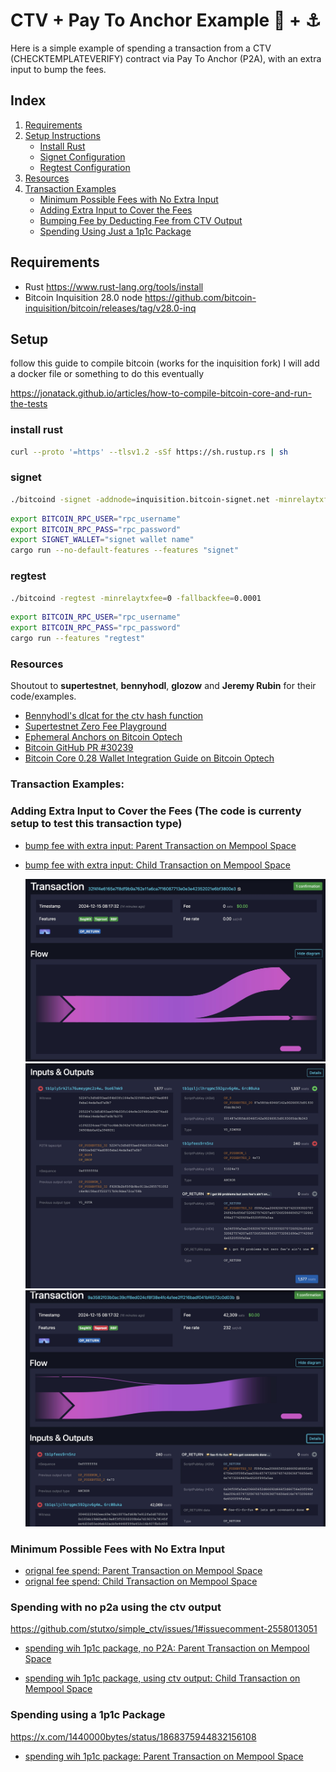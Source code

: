 # CTV + Pay To Anchor Example 🥪 + ⚓

Here is a simple example of spending a transaction from a CTV (CHECKTEMPLATEVERIFY) contract via Pay To Anchor (P2A), with an extra input to bump the fees.

## Index


1. [Requirements](#requirements)
2. [Setup Instructions](#setup)
    - [Install Rust](#install-rust)
    - [Signet Configuration](#signet)
    - [Regtest Configuration](#regtest)
3. [Resources](#resources)
4. [Transaction Examples](#transaction-examples)
    - [Minimum Possible Fees with No Extra Input](#minimum-possible-fees-with-no-extra-input)
    - [Adding Extra Input to Cover the Fees](#adding-extra-input-to-cover-the-fees)
    - [Bumping Fee by Deducting Fee from CTV Output](#bumping-fee-by-deducting-fee-from-ctv-output)
    - [Spending Using Just a 1p1c Package](#spending-using-just-a-1p1c-package)


## Requirements

- Rust https://www.rust-lang.org/tools/install
- Bitcoin Inquisition 28.0 node https://github.com/bitcoin-inquisition/bitcoin/releases/tag/v28.0-inq

## Setup

follow this guide to compile bitcoin (works for the inquisition fork) I will add a docker file or something to do this eventually

https://jonatack.github.io/articles/how-to-compile-bitcoin-core-and-run-the-tests

### install rust

```bash
curl --proto '=https' --tlsv1.2 -sSf https://sh.rustup.rs | sh
```

### signet
```bash
./bitcoind -signet -addnode=inquisition.bitcoin-signet.net -minrelaytxfee=0 -fallbackfee=0.0001
```
```bash
export BITCOIN_RPC_USER="rpc_username"
export BITCOIN_RPC_PASS="rpc_password"
export SIGNET_WALLET="signet wallet name"
cargo run --no-default-features --features "signet"
```

### regtest
```bash
./bitcoind -regtest -minrelaytxfee=0 -fallbackfee=0.0001
```
```bash
export BITCOIN_RPC_USER="rpc_username"
export BITCOIN_RPC_PASS="rpc_password"
cargo run --features "regtest"
```
### Resources

Shoutout to **supertestnet**, **bennyhodl**, **glozow** and **Jeremy Rubin** for their code/examples.

- [Bennyhodl's dlcat for the ctv hash function](https://github.com/bennyhodl/dlcat)
- [Supertestnet Zero Fee Playground](https://x.com/super_testnet/status/1866982166833578286)
- [Ephemeral Anchors on Bitcoin Optech](https://bitcoinops.org/en/topics/ephemeral-anchors/)
- [Bitcoin GitHub PR #30239](https://github.com/bitcoin/bitcoin/pull/30239)
- [Bitcoin Core 0.28 Wallet Integration Guide on Bitcoin Optech](https://bitcoinops.org/en/bitcoin-core-28-wallet-integration-guide/)

### Transaction Examples:

### Adding Extra Input to Cover the Fees (The code is currenty setup to test this transaction type)

- [bump fee with extra input: Parent Transaction on Mempool Space](https://mempool.space/signet/tx/32f4f4e6165e7f8df9b9a762e11a6ca7f16087713e0e3e42352021e6bf3800e3)
- [bump fee with extra input: Child Transaction on Mempool Space](https://mempool.space/signet/tx/9a3582f03b0ac39cff8ed024cf8f38e4fc4a1ee2ff216badf041bf4572c0d03b)

  <img src="/screenshots/zero-fee-ctv-spend-1.png" alt="alt text">
  <img src="/screenshots/zero-fee-ctv-spend-in&outs.png" alt="alt text">
  <img src="/screenshots/anchor-cpfp-spend.png" alt="alt text">

### Minimum Possible Fees with No Extra Input

- [orignal fee spend: Parent Transaction on Mempool Space](https://mempool.space/signet/tx/8b0c09b92387ddbbea7ae2a8bca24e48a28551be4025c50ab74844ac8001077c)
- [orignal fee spend: Child Transaction on Mempool Space](https://mempool.space/signet/tx/bf1e5af2e886a8f2072dcecad6cff1f736084983713bd32df606259e15bab67f)

### Spending with no p2a using the ctv output

https://github.com/stutxo/simple_ctv/issues/1#issuecomment-2558013051

- [spending wih 1p1c package, no P2A: Parent Transaction on Mempool Space](https://mempool.space/signet/tx/466361f31966f2b4ce7f99d4a7e0390add5e0961438f84f978f8c013f05643e2)

- [spending wih 1p1c package, using ctv output: Child Transaction on Mempool Space](https://mempool.space/signet/tx/e5f218aa1d3671f930d0aee69be1b44f15982050d226d65ca41d7b1f36cd5481)


### Spending using a 1p1c Package

https://x.com/1440000bytes/status/1868375944832156108

- [spending wih 1p1c package: Parent Transaction on Mempool Space](https://mempool.space/signet/tx/75bf34f89d82c4a6783a6f8d51dd7a1d8cdc0799f31a367b01bbec655fd79dab)
